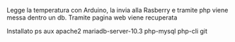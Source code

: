 Legge la temperatura con Arduino, la invia alla Rasberry e tramite php viene messa dentro un db. Tramite pagina web viene recuperata

Installato 
ps aux
apache2
mariadb-server-10.3
php-mysql
php-cli
git



